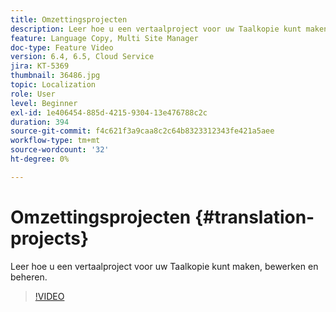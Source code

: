 ```yaml
---
title: Omzettingsprojecten
description: Leer hoe u een vertaalproject voor uw Taalkopie kunt maken, bewerken en beheren.
feature: Language Copy, Multi Site Manager
doc-type: Feature Video
version: 6.4, 6.5, Cloud Service
jira: KT-5369
thumbnail: 36486.jpg
topic: Localization
role: User
level: Beginner
exl-id: 1e406454-885d-4215-9304-13e476788c2c
duration: 394
source-git-commit: f4c621f3a9caa8c2c64b8323312343fe421a5aee
workflow-type: tm+mt
source-wordcount: '32'
ht-degree: 0%

---
```


# Omzettingsprojecten {#translation-projects}

Leer hoe u een vertaalproject voor uw Taalkopie kunt maken, bewerken en beheren.

>[!VIDEO](https://video.tv.adobe.com/v/36486?quality=12&learn=on)
